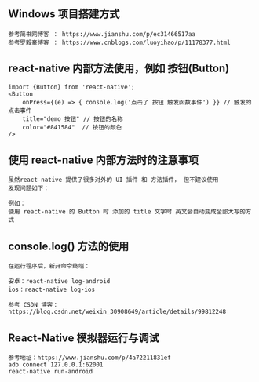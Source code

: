 ## Windows 项目搭建方式

    参考简书网博客 ： https://www.jianshu.com/p/ec31466517aa
    参考罗毅豪博客 ： https://www.cnblogs.com/luoyihao/p/11178377.html
    
## react-native 内部方法使用，例如 按钮(Button)  
    
    import {Button} from 'react-native';  
    <Button
        onPress={(e) => { console.log('点击了 按钮 触发函数事件') }} // 触发的点击事件
        title="demo 按钮" // 按钮的名称
        color="#841584"  // 按钮的颜色
    />
    
## 使用 react-native 内部方法时的注意事项
    
    虽然react-native 提供了很多对外的 UI 插件 和 方法插件， 但不建议使用
    发现问题如下：
    
    例如：
    使用 react-native 的 Button 时 添加的 title 文字时 英文会自动变成全部大写的方式
    
## console.log() 方法的使用

    在运行程序后，新开命令终端：
    
    安卓：react-native log-android
    ios：react-native log-ios
    
    参考 CSDN 博客： https://blog.csdn.net/weixin_30908649/article/details/99812248

## React-Native 模拟器运行与调试

    参考地址：https://www.jianshu.com/p/4a72211831ef
    adb connect 127.0.0.1:62001
    react-native run-android
